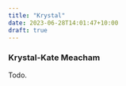 ```yaml
---
title: "Krystal"
date: 2023-06-28T14:01:47+10:00
draft: true
---
```


### Krystal-Kate Meacham

Todo.

